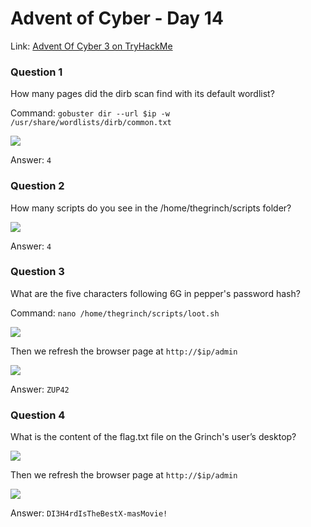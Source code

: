 # Advent of Cyber - Day 14

Link: [Advent Of Cyber 3 on TryHackMe](https://tryhackme.com/room/adventofcyber3)

### Question 1

How many pages did the dirb scan find with its default wordlist?

Command: `gobuster dir --url $ip -w /usr/share/wordlists/dirb/common.txt`

![](https://github.com/AtomicNicos/knowledge-base/blob/main/writeup_resources/aoc3/day14/1.png?raw=true)

Answer: `4`

### Question 2

How many scripts do you see in the /home/thegrinch/scripts folder?

![](https://github.com/AtomicNicos/knowledge-base/blob/main/writeup_resources/aoc3/day14/2.png?raw=true)

Answer: `4`

### Question 3

What are the five characters following $6$G in pepper's password hash?

Command: `nano /home/thegrinch/scripts/loot.sh`

![](https://github.com/AtomicNicos/knowledge-base/blob/main/writeup_resources/aoc3/day14/3.1.png?raw=true)

Then we refresh the browser page at `http://$ip/admin`

![](https://github.com/AtomicNicos/knowledge-base/blob/main/writeup_resources/aoc3/day14/3.2.png?raw=true)

Answer: `ZUP42`

### Question 4

What is the content of the flag.txt file on the Grinch's user’s desktop?

![](https://github.com/AtomicNicos/knowledge-base/blob/main/writeup_resources/aoc3/day14/4.1.png?raw=true)

Then we refresh the browser page at `http://$ip/admin`

![](https://github.com/AtomicNicos/knowledge-base/blob/main/writeup_resources/aoc3/day14/4.2.png?raw=true)

Answer: `DI3H4rdIsTheBestX-masMovie!`